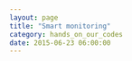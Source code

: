 ```yaml
---
layout: page
title: "Smart monitoring"
category: hands_on_our_codes
date: 2015-06-23 06:00:00
---
```



